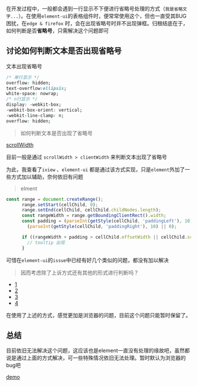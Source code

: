 在开发过程中，一般都会遇到一行显示不下便进行省略号处理的方式（`我是省略文字...`）。在使用`element-ui`的表格组件时，便常常使用这个，但也一直受其BUG困扰，在`edge & firefox` 时，会在出现省略号时并不出现弹框。归根结底在于，如何判断是否**省略号**，只需解决这个问题即可

## 讨论如何判断文本是否出现**省略号**

文本出现省略号

```css
/* 单行显示 */
overflow: hidden;
text-overflow:ellipsis;
white-space: nowrap;
/* n行显示 */
display: -webkit-box;
-webkit-box-orient: vertical;
-webkit-line-clamp: n;
overflow: hidden;
```

> 如何判断文本是否出现了省略号

[scrollWidth](https://developer.mozilla.org/zh-CN/docs/Web/API/element/scrollWidth)

目前一般是通过 `scrollWidth > clientWidth` 来判断文本出现了省略号

为此，我查看了`iview` 、`element-ui` 都是通过该方式实现，只是`element`外加了一些方式加以辅助，奈何依旧有问题

> elment
```js
const range = document.createRange();
      range.setStart(cellChild, 0);
      range.setEnd(cellChild, cellChild.childNodes.length);
      const rangeWidth = range.getBoundingClientRect().width;
      const padding = (parseInt(getStyle(cellChild, 'paddingLeft'), 10) || 0) +
        (parseInt(getStyle(cellChild, 'paddingRight'), 10) || 0);

      if ((rangeWidth + padding > cellChild.offsetWidth || cellChild.scrollWidth > cellChild.offsetWidth) {
        // tooltip 出现
      }
```

可惜在`element-ui`的`issue`中已经有好几个类似的问题，都没有加以解决

> 因而考虑除了上诉方式还有其他的形式进行判断吗？
+ [1](https://stackoverflow.com/questions/7738117/html-text-overflow-ellipsis-detection)
+ [2](https://stackoverflow.com/questions/143815/determine-if-an-html-elements-content-overflows)
+ [3](https://www.geeksforgeeks.org/how-to-determine-the-content-of-html-elements-overflow-or-not/)
+ [4](https://stackoverflow.com/questions/21064101/understanding-offsetwidth-clientwidth-scrollwidth-and-height-respectively/21064102#21064102)

在使用了上述的方式，感觉更加是浏览器的问题，目前这个问题只能暂时保留了。

## 总结
目前依旧无法解决这个问题，这应该也是element一直没有处理的缘故吧，虽然都说是通过上面的方式解决，可一些特殊情况依旧无法处理。暂时默认为浏览器的bug吧

[demo](https://sinosaurus.github.io/example/js-test/testTestIsOverFlow.html)



